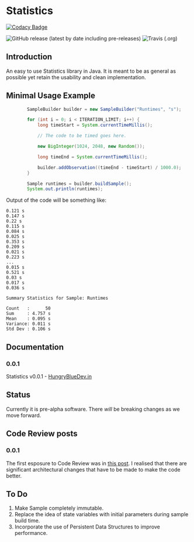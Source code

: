 # Statistics

[![Codacy Badge](https://api.codacy.com/project/badge/Grade/ce2aaa29ced74f41a1399d4c7e9faeae)](https://app.codacy.com/manual/hungrybluedev/Statistics?utm_source=github.com&utm_medium=referral&utm_content=hungrybluedev/Statistics&utm_campaign=Badge_Grade_Dashboard)

![GitHub release (latest by date including pre-releases)](https://img.shields.io/github/v/release/hungrybluedev/Statistics?include_prereleases&style=plastic)
![Travis (.org)](https://img.shields.io/travis/hungrybluedev/Statistics)

## Introduction

An easy to use Statistics library in Java. It is meant to be as general as possible yet retain the usability and clean implementation.

## Minimal Usage Example

```java
        SampleBuilder builder = new SampleBuilder("Runtimes", "s");

        for (int i = 0; i < ITERATION_LIMIT; i++) {
            long timeStart = System.currentTimeMillis();

            // The code to be timed goes here.

            new BigInteger(1024, 2048, new Random());

            long timeEnd = System.currentTimeMillis();

            builder.addObservation((timeEnd - timeStart) / 1000.0);
        }

        Sample runtimes = builder.buildSample();
        System.out.println(runtimes);
```

Output of the code will be something like:

```none
0.121 s
0.147 s
0.22 s
0.115 s
0.084 s
0.025 s
0.353 s
0.209 s
0.021 s
0.223 s
...
0.015 s
0.521 s
0.03 s
0.017 s
0.036 s

Summary Statistics for Sample: Runtimes

Count   :      50
Sum     : 4.757 s
Mean    : 0.095 s
Variance: 0.011 s
Std Dev : 0.106 s
```

## Documentation

### 0.0.1

Statistics v0.0.1 - [HungryBlueDev.in](https://hungrybluedev.in/docs/Statistics/0.0.1/)

## Status

Currently it is pre-alpha software. There _will_ be breaking changes as we move forward.

## Code Review posts

### 0.0.1

The first esposure to Code Review was in [this post](https://codereview.stackexchange.com/questions/238062/statistics-library-with-sample-samplebuilder-and-tests).
I realised that there are significant architectural changes that have to be made to make the code better.

## To Do

1. Make Sample completely immutable.
2. Replace the idea of state variables with initial parameters during sample build time.
3. Incorporate the use of Persistent Data Structures to improve performance.


